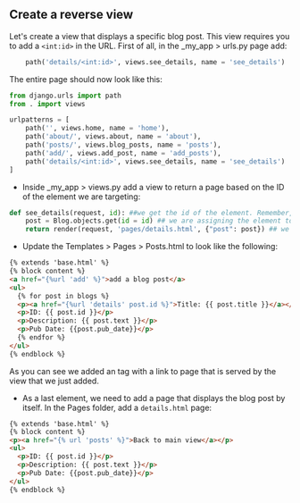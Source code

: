 ## Create a reverse view

Let's create a view that displays a specific blog post. This view requires you to add a `<int:id>` in the URL. First of all, in the _my_app > urls.py page add:

```python
    path('details/<int:id>', views.see_details, name = 'see_details')
```

The entire page should now look like this:

```python
from django.urls import path
from . import views

urlpatterns = [
    path('', views.home, name = 'home'),
    path('about/', views.about, name = 'about'),
    path('posts/', views.blog_posts, name = 'posts'),
    path('add/', views.add_post, name = 'add_posts'),
    path('details/<int:id>', views.see_details, name = 'see_details')
]
```

- Inside _my_app > views.py add a view to return a page based on the ID of the element we are targeting:

```python
def see_details(request, id): ##we get the id of the element. Remember, all elements are created with an ID in the database.
    post = Blog.objects.get(id = id) ## we are assigning the element to a variable
    return render(request, 'pages/details.html', {"post": post}) ## we are passing the context to the page
```

- Update the Templates > Pages > Posts.html to look like the following:

```html
{% extends 'base.html' %}
{% block content %}
<a href="{%url 'add' %}">add a blog post</a>
<ul>
  {% for post in blogs %}
  <p><a href="{%url 'details' post.id %}">Title: {{ post.title }}</a></p>
  <p>ID: {{ post.id }}</p>
  <p>Description: {{ post.text }}</p>
  <p>Pub Date: {{post.pub_date}}</p>
  {% endfor %}
</ul>
{% endblock %}

```

As you can see we added an <a> tag with a link to page that is served by the view that we just added.

- As a last element, we need to add a page that displays the blog post by itself. In the Pages folder, add a `details.html` page:

```html
{% extends 'base.html' %}
{% block content %}
<p><a href="{% url 'posts' %}">Back to main view</a></p>
<ul>
  <p>ID: {{ post.id }}</p>
  <p>Description: {{ post.text }}</p>
  <p>Pub Date: {{post.pub_date}}</p>
</ul>
{% endblock %}
```